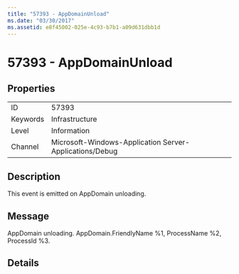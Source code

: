 ```yaml
---
title: "57393 - AppDomainUnload"
ms.date: "03/30/2017"
ms.assetid: e8f45002-025e-4c93-b7b1-a09d631dbb1d
---
```

# 57393 - AppDomainUnload

## Properties  
  
|||  
|-|-|  
|ID|57393|  
|Keywords|Infrastructure|  
|Level|Information|  
|Channel|Microsoft-Windows-Application Server-Applications/Debug|  
  
## Description  

 This event is emitted on AppDomain unloading.  
  
## Message  

 AppDomain unloading. AppDomain.FriendlyName %1, ProcessName %2, ProcessId %3.  
  
## Details
